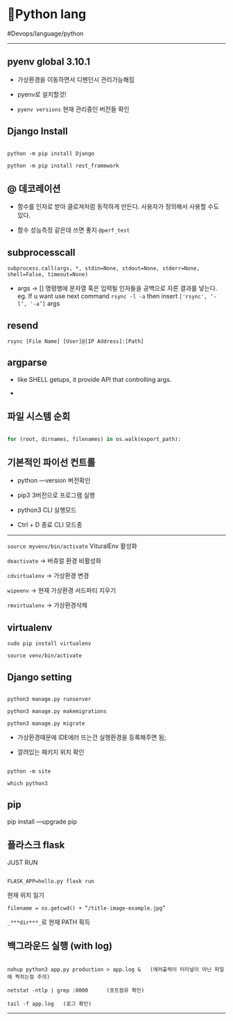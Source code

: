 # 🐍Python lang

#Devops/language/python

---

## pyenv global 3.10.1

* 가상환경을 이동하면서 디펜던시 관리가능해짐

* pyenv로 설치할것!

* `pyenv versions` 현재 관리중인 버전들 확인



## Django Install

```

python -m pip install Django

python -m pip install rest_framework

```



## @ 데코레이션

* 함수를 인자로 받아 클로져처럼 동작하게 만든다. 사용자가 정의해서 사용할 수도 있다.

* 함수 성능측정 같은데 쓰면 좋지 `@perf_test`



## subprocesscall

`subprocess.call(args, *, stdin=None, stdout=None, stderr=None, shell=False, timeout=None)`

* args -> [] 명령행에 문자열 혹은 입력될 인자들을 공백으로 자른 결과를 넣는다. eg. If u want use next command `rsync -l -a`  then insert  `['rsync', ‘-l’, '-a’]` args



## resend

`rsync [File Name] [User]@[IP Address]:[Path]`



## argparse

* like SHELL getups, it provide API that controlling args.

* 

## 파일 시스템 순회

```python

for (root, dirnames, filenames) in os.walk(export_path):

```



## 기본적인 파이선 컨트롤

- python —version      버전확인

- pip3      3버전으로 프로그램 실행

- python3     CLI 실행모드

- Ctrl + D 종료     CLI 모드종

- - - - - - -



`source myvenv/bin/activate` VituralEnv 활성화

`deactivate`  → 버츄얼 환경 비활성화

`cdvirtualenv` →  가상환경 변경 

`wipeenv` → 현재 가상환경 서드파티 지우기

`rmvirtualenv` →  가상환경삭제



## virtualenv

`sudo pip install virtualenv`

`source venv/bin/activate`



## Django setting

```

python3 manage.py runserver

python3 manage.py makemigrations

python3 manage.py migrate  

```

* 가상환경때문에 IDE에러 뜨는건 실행환경을 등록해주면 됨;

* 깔려있는 패키지 위치 확인

```

python -m site

which python3

```



## pip

pip install —upgrade pip



## 플라스크 flask

JUST RUN

```

FLASK_APP=hello.py flask run

```

현재 위치 일기

`filename = os.getcwd() + “/title-image-example.jpg”` 



`_***dir***_`로 현재 PATH 획득





## 백그라운드 실행 (with log)

```

nohup python3 app.py production > app.log &   (에러출력이 터미널이 아닌 파일에 찍히는점 주의)

netstat -ntlp | grep :8000      (포트점유 확인)

tail -f app.log   (로그 확인)

```





---